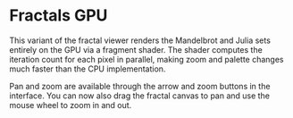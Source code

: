# Fractals GPU

This variant of the fractal viewer renders the Mandelbrot and Julia sets entirely on the GPU via a fragment shader. The shader computes the iteration count for each pixel in parallel, making zoom and palette changes much faster than the CPU implementation.

Pan and zoom are available through the arrow and zoom buttons in the interface. You can now also drag the fractal canvas to pan and use the mouse wheel to zoom in and out.
